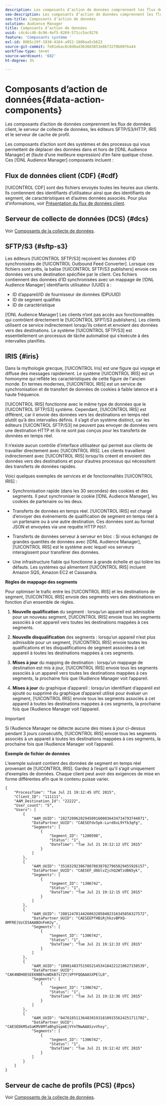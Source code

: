 ```yaml
---
description: Les composants d’action de données comprennent les flux de données client, le serveur de collecte de données, les éditeurs SFTP/S3/HTTP, IRIS et le serveur de cache de profil.
seo-description: Les composants d’action de données comprennent les flux de données client, le serveur de collecte de données, les éditeurs SFTP/S3/HTTP, IRIS et le serveur de cache de profil.
seo-title: Composants d’action de données
solution: Audience Manager
title: Composants d’action de données
uuid: c4c4cc46-8c96-4ef5-8269-571cc5ac9276
feature: 'Composants système '
exl-id: 8065c19f-1930-4164-a952-1686aa5cb622
source-git-commit: fe01ebac8c0d0ad3630d3853e0bf32f0b00f6a44
workflow-type: tm+mt
source-wordcount: '682'
ht-degree: 3%

---
```


# Composants d’action de données{#data-action-components}

Les composants d’action de données comprennent les flux de données client, le serveur de collecte de données, les éditeurs SFTP/S3/HTTP, IRIS et le serveur de cache de profil.

<!-- 

c_compact.xml

 -->

Les composants d’action sont des systèmes et des processus qui vous permettent de déplacer des données dans et hors de [!DNL Audience Manager] et (faute d’une meilleure expression) d’en faire quelque chose. Ces [!DNL Audience Manager] composants incluent :

## Flux de données client (CDF) {#cdf}

[!UICONTROL CDF] sont des fichiers envoyés toutes les heures aux clients. Ils contiennent des identifiants d’utilisateur ainsi que des identifiants de segment, de caractéristiques et d’autres données associés. Pour plus d’informations, voir [Présentation du flux de données client](../../features/cdf-files.md).

## Serveur de collecte de données (DCS) {#dcs}

Voir [Composants de la collecte de données](../../reference/system-components/components-data-collection.md).

## SFTP/S3 {#sftp-s3}

Les éditeurs [!UICONTROL SFTP/S3] reçoivent les données d’ID synchronisées de [!UICONTROL Outbound Feed Converter]. Lorsque ces fichiers sont prêts, la balise [!UICONTROL SFTP/S3 publishers] envoie ces données vers une destination spécifiée par le client. Ces fichiers contiennent des données d’ID synchronisées avec un mappage de [!DNL Audience Manager] identifiants utilisateur (UUID) à :

* ID d’appareil/ID de fournisseur de données (DPUUID)
* ID de segment qualifiés
* ID de caractéristique

[!DNL Audience Manager] Les clients n’ont pas accès aux fonctionnalités qui contrôlent directement le  [!UICONTROL SFPT/S3 publishers]. Les clients utilisent ce service indirectement lorsqu’ils créent et envoient des données vers des destinations. Le système [!UICONTROL SFTP/S3] est essentiellement un processus de tâche automatisé qui s’exécute à des intervalles planifiés.

## IRIS {#iris}

Dans la mythologie grecque, [!UICONTROL Iris] est une figure qui voyage et diffuse des messages rapidement. Le système [!UICONTROL IRIS] est un homonyme qui reflète les caractéristiques de cette figure de l&#39;ancien monde. En termes modernes, [!UICONTROL IRIS] est un service de synchronisation et de transfert de données de cookies à faible latence et à haute fréquence.

[!UICONTROL IRIS] fonctionne avec le même type de données que le  [!UICONTROL SFTP/S3] système. Cependant, [!UICONTROL IRIS] est différent, car il envoie des données vers les destinations en temps réel plutôt qu’à des intervalles définis. Il s’agit d’un système distinct, car les éditeurs [!UICONTROL SFTP/S3] ne peuvent pas envoyer de données vers une destination HTTP et ils ne sont pas conçus pour les transferts de données en temps réel.

Il n’existe aucun contrôle d’interface utilisateur qui permet aux clients de travailler directement avec [!UICONTROL IRIS]. Les clients travaillent indirectement avec [!UICONTROL IRIS] lorsqu’ils créent et envoient des données vers des destinations et pour d’autres processus qui nécessitent des transferts de données rapides.

Voici quelques exemples de services et de fonctionnalités [!UICONTROL IRIS] :

* Synchronisation rapide (dans les 30 secondes) des cookies et des segments. Il peut synchroniser le cookie [!DNL Audience Manager], les cookies de partenaire ou les deux.
* Transferts de données en temps réel. [!UICONTROL IRIS] est chargé d’envoyer des événements de qualification de segment en temps réel à un partenaire ou à une autre destination. Ces données sont au format JSON et envoyées via une requête HTTP `POST`.

* Transferts de données serveur à serveur en bloc : Si vous échangez de grandes quantités de données avec [!DNL Audience Manager], [!UICONTROL IRIS] est le système avec lequel vos serveurs interagissent pour transférer des données.

* Une infrastructure fiable qui fonctionne à grande échelle et qui tolère les défauts. Les systèmes qui alimentent [!UICONTROL IRIS] incluent Amazon SQS, Amazon EC2 et Cassandra.

**Règles de mappage des segments**

Pour optimiser le trafic entre les [!UICONTROL IRIS] et les destinations de segment, [!UICONTROL IRIS] envoie des segments vers des destinations en fonction d’un ensemble de règles.

1. **Nouvelle qualification** du segment : lorsqu’un appareil est admissible pour un nouveau segment,  [!UICONTROL IRIS] envoie tous les segments associés à cet appareil vers toutes les destinations mappées à ces segments.

1. **Nouvelle disqualification** des segments : lorsqu’un appareil n’est plus admissible pour un segment,  [!UICONTROL IRIS] envoie toutes les qualifications et les disqualifications de segment associées à cet appareil à toutes les destinations mappées à ces segments.

1. **Mises à jour** du mapping de destination : lorsqu’un mappage de destination est mis à jour,  [!UICONTROL IRIS] envoie tous les segments associés à un appareil vers toutes les destinations mappées à ces segments, la prochaine fois que l’Audience Manager voit l’appareil.

1. **Mises à jour** du graphique d’appareil : lorsqu’un identifiant d’appareil est ajouté ou supprimé du graphique d’appareil utilisé pour évaluer un segment,  [!UICONTROL IRIS] envoie tous les segments associés à cet appareil à toutes les destinations mappées à ces segments, la prochaine fois que l’Audience Manager voit l’appareil.

>[!IMPORTANT]
>
>Si l’Audience Manager ne détecte aucune des mises à jour ci-dessus pendant 3 jours consécutifs, [!UICONTROL IRIS] envoie tous les segments associés à un appareil à toutes les destinations mappées à ces segments, la prochaine fois que l’Audience Manager voit l’appareil.

**Exemple de fichier de données**

L’exemple suivant contient des données de segment en temps réel provenant de [!UICONTROL IRIS]. Gardez à l’esprit qu’il s’agit uniquement d’exemples de données. Chaque client peut avoir des exigences de mise en forme différentes afin que le contenu puisse varier.

```
{
    "ProcessTime": "Tue Jul 21 19:12:45 UTC 2015",
    "Client_ID": "111111",
    "AAM_Destination_Id": "22222",
    "User_count": "5",
    "Users": [
        {
            "AAM_UUID": "28272096202945091600036434734793744071",
            "DataPartner_UUID": "CAESEFdv5pk-Lurd8vL9Yfb3qFg",
            "Segments": [
                {
                    "Segment_ID": "1200598",
                    "Status": "1",
                    "DateTime": "Tue Jul 21 19:12:12 UTC 2015"
                }
            ]
        },
        {
            "AAM_UUID": "35183292386788708387827965829455926157",
            "DataPartner_UUID": "CAESEF_d8blvZjchQ2WTzdB65yk",
            "Segments": [
                {
                    "Segment_ID": "1306742",
                    "Status": "1",
                    "DateTime": "Tue Jul 21 19:12:15 UTC 2015"
                }
            ]
        },
        {
            "AAM_UUID": "28012470144260632050402316345856327572",
            "DataPartner_UUID": "CAESEEPfHBiRjhkzvBPXQ-0MFRE|UzCESAAABOnFeHJy",
            "Segments": [
                {
                    "Segment_ID": "1306742",
                    "Status": "1",
                    "DateTime": "Tue Jul 21 19:12:33 UTC 2015"
                }
            ]
        },
        {
            "AAM_UUID": "18981483751565214534184221210627150539",
            "DataPartner_UUID": "CAK4NDH0ESEE6NBEhoWDkB7s7ZY|VPYFQQAAASXPElL0",
            "Segments": [
                {
                    "Segment_ID": "1306742",
                    "Status": "1",
                    "DateTime": "Tue Jul 21 19:12:36 UTC 2015"
                }
            ]
        },
        {
            "AAM_UUID": "04761851136483019318109155624251711702",
            "DataPartner_UUID": "CAESEDkM5aSaKMV8MfaBhgSspmE|VYnTNwAAASzvVhxy",
            "Segments": [
                {
                    "Segment_ID": "1306742",
                    "Status": "1",
                    "DateTime": "Tue Jul 21 19:12:42 UTC 2015"
                }
            ]
        }
    ]
}
```

## Serveur de cache de profils (PCS) {#pcs}

Voir [Composants de la collecte de données](../../reference/system-components/components-data-collection.md).
